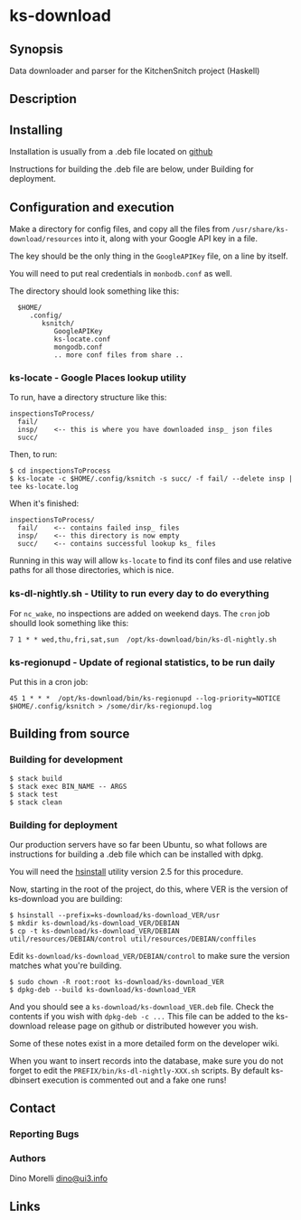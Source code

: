 # ks-download


## Synopsis

Data downloader and parser for the KitchenSnitch project (Haskell)


## Description


## Installing

Installation is usually from a .deb file located on
[github](https://github.com/dino-/ks-download/releases)

Instructions for building the .deb file are below, under Building for
deployment.


## Configuration and execution

Make a directory for config files, and copy all the files from
`/usr/share/ks-download/resources` into it, along with your Google API key in a
file.

The key should be the only thing in the `GoogleAPIKey` file, on a
line by itself. 

You will need to put real credentials in `monbodb.conf` as well.

The directory should look something like this:

      $HOME/
         .config/
            ksnitch/
               GoogleAPIKey
               ks-locate.conf
               mongodb.conf
               .. more conf files from share ..


### ks-locate - Google Places lookup utility

To run, have a directory structure like this:

    inspectionsToProcess/
      fail/
      insp/    <-- this is where you have downloaded insp_ json files
      succ/

Then, to run:

    $ cd inspectionsToProcess
    $ ks-locate -c $HOME/.config/ksnitch -s succ/ -f fail/ --delete insp | tee ks-locate.log

When it's finished:

    inspectionsToProcess/
      fail/    <-- contains failed insp_ files
      insp/    <-- this directory is now empty
      succ/    <-- contains successful lookup ks_ files

Running in this way will allow `ks-locate` to find its conf files
and use relative paths for all those directories, which is nice.


### ks-dl-nightly.sh - Utility to run every day to do everything

For `nc_wake`, no inspections are added on weekend days. The `cron`
job shoulld look something like this:

    7 1 * * wed,thu,fri,sat,sun  /opt/ks-download/bin/ks-dl-nightly.sh


### ks-regionupd - Update of regional statistics, to be run daily

Put this in a cron job:

    45 1 * * *  /opt/ks-download/bin/ks-regionupd --log-priority=NOTICE $HOME/.config/ksnitch > /some/dir/ks-regionupd.log


## Building from source


### Building for development

    $ stack build
    $ stack exec BIN_NAME -- ARGS
    $ stack test
    $ stack clean


### Building for deployment

Our production servers have so far been Ubuntu, so what follows are
instructions for building a .deb file which can be installed with dpkg.

You will need the [hsinstall](https://github.com/dino-/hsinstall/releases)
utility version 2.5 for this procedure.

Now, starting in the root of the project, do this, where VER is the version of
ks-download you are building:

    $ hsinstall --prefix=ks-download/ks-download_VER/usr
    $ mkdir ks-download/ks-download_VER/DEBIAN
    $ cp -t ks-download/ks-download_VER/DEBIAN util/resources/DEBIAN/control util/resources/DEBIAN/conffiles

Edit `ks-download/ks-download_VER/DEBIAN/control` to make sure the version
matches what you're building.

    $ sudo chown -R root:root ks-download/ks-download_VER
    $ dpkg-deb --build ks-download/ks-download_VER

And you should see a `ks-download/ks-download_VER.deb` file. Check the contents
if you wish with `dpkg-deb -c ...` This file can be added to the ks-download
release page on github or distributed however you wish.

Some of these notes exist in a more detailed form on the developer wiki.

When you want to insert records into the database, make sure you do not forget
to edit the `PREFIX/bin/ks-dl-nightly-XXX.sh` scripts. By default ks-dbinsert
execution is commented out and a fake one runs!


## Contact

### Reporting Bugs

### Authors

Dino Morelli <dino@ui3.info>


## Links
